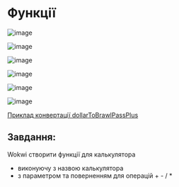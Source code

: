 # Функції

![image](https://github.com/user-attachments/assets/3eb82323-a029-4004-8bcb-23c64f3b0255)

![image](https://github.com/user-attachments/assets/92e2d208-f51c-4470-ae07-68ac4a32d584)

![image](https://github.com/user-attachments/assets/8538a0c0-10c9-4664-a380-7db77337d28d)

![image](https://github.com/user-attachments/assets/a0894a24-e0c7-4763-809f-fbebf3f78045)

![image](https://github.com/user-attachments/assets/ad8d417a-22bc-4120-b775-08dc7da36367)

![image](https://github.com/user-attachments/assets/a9e764ee-1f30-43c4-9c9b-e9273ce68352)


[Приклад конвертації dollarToBrawlPassPlus](https://wokwi.com/projects/419147720909612033)

## Завдання:
Wokwi створити функції для калькулятора
- виконуючу з назвою калькулятора
- з параметром та поверненням для операцій + - / *
